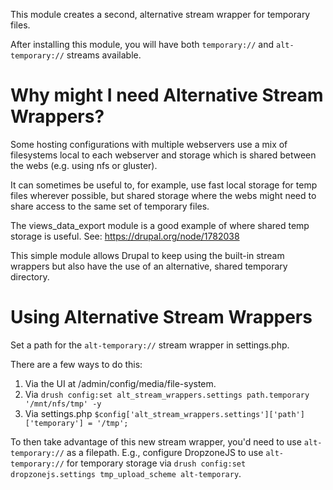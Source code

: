 This module creates a second, alternative stream wrapper for temporary files.

After installing this module, you will have both `temporary://` and `alt-temporary://` streams
available.

# Why might I need Alternative Stream Wrappers?

Some hosting configurations with multiple webservers use a mix of
filesystems local to each webserver and storage which is shared between the 
webs (e.g. using nfs or gluster).

It can sometimes be useful to, for example, use fast local storage for temp
files wherever possible, but shared storage where the webs might need to
share access to the same set of temporary files. 

The views_data_export module is a good example of where shared temp storage
is useful. See: <https://drupal.org/node/1782038>

This simple module allows Drupal to keep using the built-in stream wrappers 
 but also have the use of an alternative, shared temporary directory.


Using Alternative Stream Wrappers
=================================

Set a path for the `alt-temporary://` stream wrapper in settings.php.

There are a few ways to do this:

1. Via the UI at /admin/config/media/file-system.
2. Via `drush config:set alt_stream_wrappers.settings path.temporary '/mnt/nfs/tmp' -y`
3. Via settings.php `$config['alt_stream_wrappers.settings']['path']['temporary'] = '/tmp';`

To then take advantage of this new stream wrapper, you'd need to use `alt-temporary://` as a filepath. E.g., configure DropzoneJS to use `alt-temporary://` for temporary storage via `drush config:set dropzonejs.settings tmp_upload_scheme alt-temporary`.